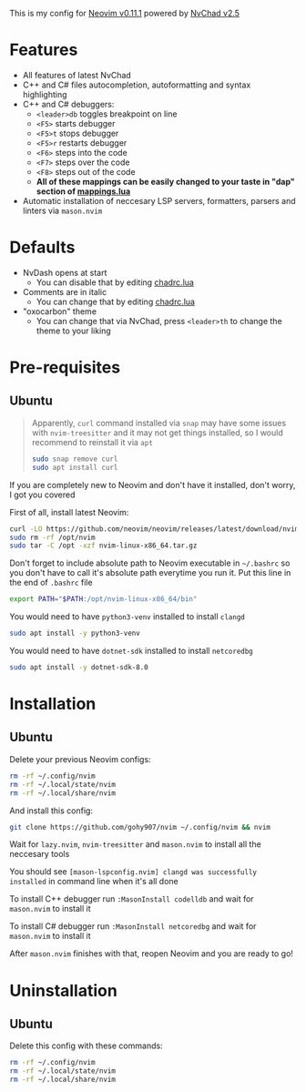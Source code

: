 This is my config for [Neovim v0.11.1](https://github.com/neovim/neovim) powered by [NvChad v2.5](https://github.com/NvChad/NvChad)

# Features
- All features of latest NvChad
- C++ and C# files autocompletion, autoformatting and syntax highlighting
- C++ and C# debuggers:
    - `<leader>db` toggles breakpoint on line
    - `<F5>` starts debugger
    - `<F5>t` stops debugger
    - `<F5>r` restarts debugger
    - `<F6>` steps into the code 
    - `<F7>` steps over the code 
    - `<F8>` steps out of the code
    - **All of these mappings can be easily changed to your taste in "dap" section of [mappings.lua](./lua/mappings.lua)** 
- Automatic installation of neccesary LSP servers, formatters, parsers and linters via `mason.nvim`

# Defaults
- NvDash opens at start 
    - You can disable that by editing [chadrc.lua](./lua/chadrc.lua)
- Comments are in italic 
    - You can change that by editing [chadrc.lua](./lua/chadrc.lua)
- "oxocarbon" theme
    - You can change that via NvChad, press `<leader>th` to change the theme to your liking 


# Pre-requisites
## Ubuntu 

> Apparently, `curl` command installed via `snap` may have some issues with `nvim-treesitter` and it may not get things installed, so I would recommend to reinstall it via `apt`
>
> ```bash
> sudo snap remove curl
> sudo apt install curl
> ```

If you are completely new to Neovim and don't have it installed, don't worry, I got you covered

First of all, install latest Neovim:

```bash
curl -LO https://github.com/neovim/neovim/releases/latest/download/nvim-linux-x86_64.tar.gz
sudo rm -rf /opt/nvim
sudo tar -C /opt -xzf nvim-linux-x86_64.tar.gz
```

Don't forget to include absolute path to Neovim executable in `~/.bashrc` so you don't have to call it's absolute path everytime you run it.
Put this line in the end of `.bashrc` file

```bash
export PATH="$PATH:/opt/nvim-linux-x86_64/bin"
```

You would need to have `python3-venv` installed to install `clangd`

```bash
sudo apt install -y python3-venv
```

You would need to have `dotnet-sdk` installed to install `netcoredbg`

```bash
sudo apt install -y dotnet-sdk-8.0
```

# Installation
## Ubuntu

Delete your previous Neovim configs:

```bash
rm -rf ~/.config/nvim
rm -rf ~/.local/state/nvim
rm -rf ~/.local/share/nvim
```

And install this config: 

```bash
git clone https://github.com/gohy907/nvim ~/.config/nvim && nvim 
```

Wait for `lazy.nvim`, `nvim-treesitter` and `mason.nvim` to install all the neccesary tools

You should see `[mason-lspconfig.nvim] clangd was successfully installed` in command line when it's all done

To install C++ debugger run `:MasonInstall codelldb` and wait for `mason.nvim` to install it

To install C# debugger run `:MasonInstall netcoredbg` and wait for `mason.nvim` to install it

After `mason.nvim` finishes with that, reopen Neovim and you are ready to go!

# Uninstallation
## Ubuntu 

Delete this config with these commands:

```bash
rm -rf ~/.config/nvim
rm -rf ~/.local/state/nvim
rm -rf ~/.local/share/nvim
```
